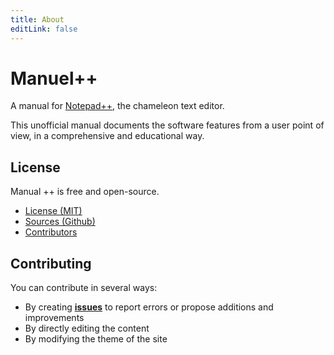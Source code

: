 ```yaml
---
title: About
editLink: false
---
```

# Manuel++

A manual for [Notepad++](notepad-plus-plus.md), the chameleon text editor.

This unofficial manual documents the software features from a user point of view, in a comprehensive and educational way.

## License

Manual ++ is free and open-source.

- [License (MIT)][license]
- [Sources (Github)][repo]
- [Contributors][contrib]

## Contributing

You can contribute in several ways:

- By creating [**issues**](https://github.com/nliautaud/nppmanuel/issues) to report errors or propose additions and improvements
- By directly editing the content
- By modifying the theme of the site

[fork]: https://github.com/nliautaud/nppmanuel/fork
[issues]: https://github.com/nliautaud/nppmanuel/issues
[contrib]: https://github.com/nliautaud/nppmanuel/graphs/contributors
[repo]: https://github.com/nliautaud/nppmanuel
[license]: https://github.com/nliautaud/nppmanuel/blob/master/LICENSE
[requirements]: https://jekyllrb.com/docs/installation/#requirements
[editother]: https://help.github.com/articles/editing-files-in-another-user-s-repository